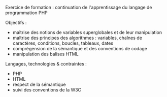 Exercice de formation : continuation de l'apprentissage du langage de programmation PHP

Objectifs : 
- maîtrise des notions de variables superglobales et de leur manipulation
- maîtrise des principes des algorithmes : variables, chaînes de caractères, conditions, boucles, tableaux, dates
- comprégension de la sémantique et des conventions de codage
- manipulation des balises HTML

Langages, technologies & contraintes : 
- PHP
- HTML
- respect de la sémantique
- suivi des conventions de la W3C

